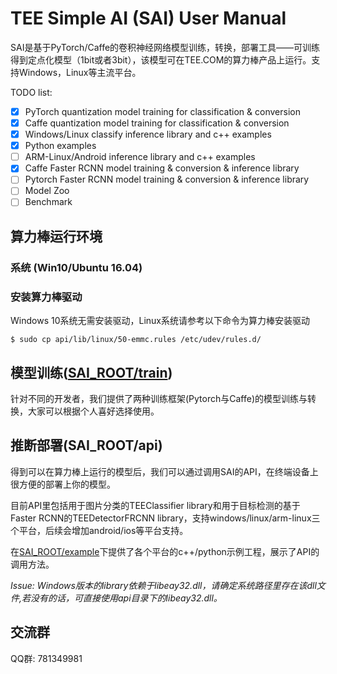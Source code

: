# TEE Simple AI (SAI) User Manual

SAI是基于PyTorch/Caffe的卷积神经网络模型训练，转换，部署工具——可训练得到定点化模型（1bit或者3bit），该模型可在TEE.COM的算力棒产品上运行。支持Windows，Linux等主流平台。

TODO list:
- [x] PyTorch quantization model training for classification & conversion
- [x] Caffe quantization model training for classification & conversion
- [x] Windows/Linux classify inference library and c++ examples
- [x] Python examples
- [ ] ARM-Linux/Android inference library and c++ examples
- [x] Caffe Faster RCNN model training & conversion & inference library
- [ ] Pytorch Faster RCNN model training & conversion & inference library
- [ ] Model Zoo
- [ ] Benchmark

## 算力棒运行环境

### 系统 (Win10/Ubuntu 16.04)

### 安装算力棒驱动
Windows 10系统无需安装驱动，Linux系统请参考以下命令为算力棒安装驱动

```
$ sudo cp api/lib/linux/50-emmc.rules /etc/udev/rules.d/
```

## 模型训练([SAI_ROOT/train](https://github.com/TEE-AI/SAI/tree/master/train))
针对不同的开发者，我们提供了两种训练框架(Pytorch与Caffe)的模型训练与转换，大家可以根据个人喜好选择使用。

## 推断部署(SAI_ROOT/api)

得到可以在算力棒上运行的模型后，我们可以通过调用SAI的API，在终端设备上很方便的部署上你的模型。

目前API里包括用于图片分类的TEEClassifier library和用于目标检测的基于Faster RCNN的TEEDetectorFRCNN library，支持windows/linux/arm-linux三个平台，后续会增加android/ios等平台支持。

在[SAI_ROOT/example](https://github.com/TEE-AI/SAI/tree/master/examples)下提供了各个平台的c++/python示例工程，展示了API的调用方法。

*Issue: Windows版本的library依赖于libeay32.dll，请确定系统路径里存在该dll文件,若没有的话，可直接使用api目录下的libeay32.dll。*

## 交流群
QQ群: 781349981


